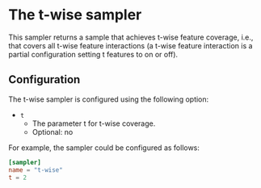 # The t-wise sampler

This sampler returns a sample that achieves t-wise feature coverage, i.e., that covers all t-wise feature
interactions (a t-wise feature interaction is a partial configuration setting t features to on or off).

## Configuration

The t-wise sampler is configured using the following option:

- `t`
    - The parameter t for t-wise coverage.
    - Optional: no

For example, the sampler could be configured as follows:

```toml
[sampler]
name = "t-wise"
t = 2
```
